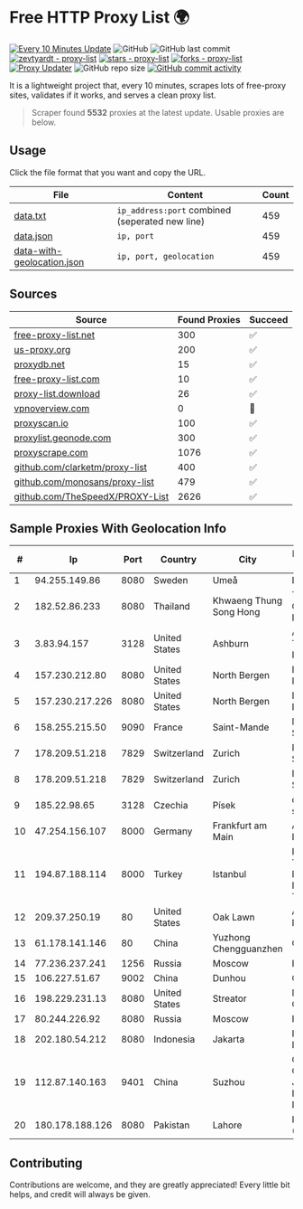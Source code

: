 
# Free HTTP Proxy List 🌍

[![Every 10 Minutes Update](https://github.com/mertguvencli/http-proxy-list/actions/workflows/main.yml/badge.svg?branch=main)](https://github.com/mertguvencli/http-proxy-list/actions/workflows/main.yml)
![GitHub](https://img.shields.io/github/license/mertguvencli/http-proxy-list)
![GitHub last commit](https://img.shields.io/github/last-commit/mertguvencli/http-proxy-list)
[![zevtyardt - proxy-list](https://img.shields.io/static/v1?label=zevtyardt&message=proxy-list&color=blue&logo=github)](https://github.com/zevtyardt/proxy-list "Go to GitHub repo")
[![stars - proxy-list](https://img.shields.io/github/stars/zevtyardt/proxy-list?style=social)](https://github.com/zevtyardt/proxy-list)
[![forks - proxy-list](https://img.shields.io/github/forks/zevtyardt/proxy-list?style=social)](https://github.com/zevtyardt/proxy-list)
[![Proxy Updater](https://github.com/zevtyardt/proxy-list/workflows/Proxy%20Updater/badge.svg)](https://github.com/zevtyardt/proxy-list/actions?query=workflow:"Proxy+Updater")
![GitHub repo size](https://img.shields.io/github/repo-size/zevtyardt/proxy-list)
[![GitHub commit activity](https://img.shields.io/github/commit-activity/m/zevtyardt/proxy-list?logo=commits)](https://github.com/zevtyardt/proxy-list/commits/main)

It is a lightweight project that, every 10 minutes, scrapes lots of free-proxy sites, validates if it works, and serves a clean proxy list.

> Scraper found **5532** proxies at the latest update. Usable proxies are below.

## Usage

Click the file format that you want and copy the URL.

|File|Content|Count|
|----|-------|-----|
|[data.txt](https://raw.githubusercontent.com/mertguvencli/http-proxy-list/main/proxy-list/data.txt)|`ip_address:port` combined (seperated new line)|459|
|[data.json](https://raw.githubusercontent.com/mertguvencli/http-proxy-list/main/proxy-list/data.json)|`ip, port`|459|
|[data-with-geolocation.json](https://raw.githubusercontent.com/mertguvencli/http-proxy-list/main/proxy-list/data-with-geolocation.json)|`ip, port, geolocation`|459|

## Sources

|Source|Found Proxies|Succeed|
|------|-------------|-------|
|[free-proxy-list.net](https://free-proxy-list.net)|300|✅|
|[us-proxy.org](https://www.us-proxy.org)|200|✅|
|[proxydb.net](http://proxydb.net)|15|✅|
|[free-proxy-list.com](https://free-proxy-list.com/?page=&port=&type%5B%5D=http&type%5B%5D=https&up_time=0&search=Search)|10|✅|
|[proxy-list.download](https://www.proxy-list.download/HTTP)|26|✅|
|[vpnoverview.com](https://vpnoverview.com/privacy/anonymous-browsing/free-proxy-servers)|0|🚫|
|[proxyscan.io](https://www.proxyscan.io)|100|✅|
|[proxylist.geonode.com](https://proxylist.geonode.com/api/proxy-list?limit=300&page=1&sort_by=lastChecked&sort_type=desc&protocols=http,https)|300|✅|
|[proxyscrape.com](https://api.proxyscrape.com/v2/?request=displayproxies&protocol=http&timeout=10000&country=all&ssl=all&anonymity=all)|1076|✅|
|[github.com/clarketm/proxy-list](https://raw.githubusercontent.com/clarketm/proxy-list/master/proxy-list-raw.txt)|400|✅|
|[github.com/monosans/proxy-list](https://raw.githubusercontent.com/monosans/proxy-list/main/proxies/http.txt)|479|✅|
|[github.com/TheSpeedX/PROXY-List](https://raw.githubusercontent.com/TheSpeedX/PROXY-List/master/http.txt)|2626|✅|


## Sample Proxies With Geolocation Info

|#|Ip|Port|Country|City|Internet Service Provider|
|-|--|----|-------|----|-------------------------|
|1|94.255.149.86|8080|Sweden|Umeå|Bredband2 AB|
|2|182.52.86.233|8080|Thailand|Khwaeng Thung Song Hong|TOT Public Company Limited|
|3|3.83.94.157|3128|United States|Ashburn|Amazon Technologies Inc.|
|4|157.230.212.80|8080|United States|North Bergen|DigitalOcean, LLC|
|5|157.230.217.226|8080|United States|North Bergen|DigitalOcean, LLC|
|6|158.255.215.50|9090|France|Saint-Mande|M247 Europe SRL|
|7|178.209.51.218|7829|Switzerland|Zurich|Nine Internet Solutions AG|
|8|178.209.51.218|7829|Switzerland|Zurich|Nine Internet Solutions AG|
|9|185.22.98.65|3128|Czechia|Písek|digital cave s.r.o.|
|10|47.254.156.107|8000|Germany|Frankfurt am Main|Alibaba.com LLC|
|11|194.87.188.114|8000|Turkey|Istanbul|Kadir Huseyin Tezcan Nosspeed Internet Teknolojileri|
|12|209.37.250.19|80|United States|Oak Lawn|AT&T Services, Inc.|
|13|61.178.141.146|80|China|Yuzhong Chengguanzhen|Chinanet|
|14|77.236.237.241|1256|Russia|Moscow|Enforta-MSK|
|15|106.227.51.67|9002|China|Dunhou|China Telecom|
|16|198.229.231.13|8080|United States|Streator|MTCO Communications|
|17|80.244.226.92|8080|Russia|Moscow|Enforta-MSK|
|18|202.180.54.212|8080|Indonesia|Jakarta|PT. Panca Dewata Utama|
|19|112.87.140.163|9401|China|Suzhou|China Unicom CHINA169 Jiangsu Province Network|
|20|180.178.188.126|8080|Pakistan|Lahore|KK Networks (Pvt.) Limited|



## Contributing

Contributions are welcome, and they are greatly appreciated! Every
little bit helps, and credit will always be given.

